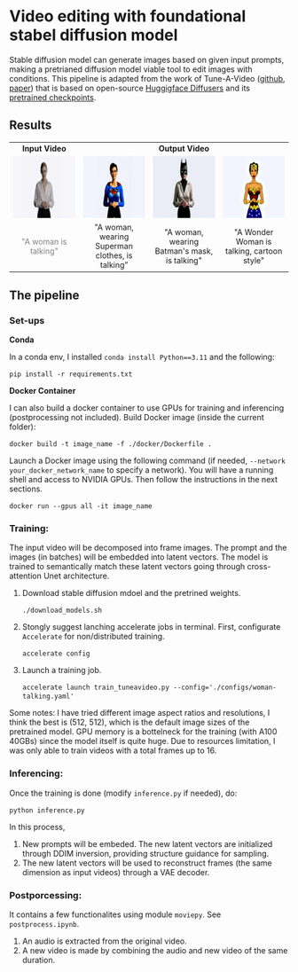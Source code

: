 # Video editing with foundational stabel diffusion model

Stable diffusion model can generate images based on given input prompts, making a pretrianed diffusion model viable tool to edit images with conditions.
This pipeline is adapted from the work of Tune-A-Video ([github](https://github.com/zhuowenzhao/Tune-A-Video), [paper](https://arxiv.org/abs/2212.11565)) that is based on open-source [ Huggigface Diffusers](https://huggingface.co/docs/diffusers/index) and its [pretrained checkpoints](https://huggingface.co/CompVis/stable-diffusion-v1-4).

## Results
<table class="center">
<tr>
  <td style="text-align:center;"><b>Input Video</b></td>
  <td style="text-align:center;" colspan="3"><b>Output Video</b></td>
</tr>
<tr>
  <td><img src="data/gifs/input_demo.gif" loop=infinite></td>
  <td><img src="data/gifs/superwoman.gif"></td>
  <td><img src="data/gifs/batwoman.gif"></td>              
  <td><img src="data/gifs/wonderwoman.gif"></td>
</tr>
<tr>
  <td width=25% style="text-align:center;color:gray;">"A woman is talking"</td>
  <td width=25% style="text-align:center;">"A woman, wearing Superman clothes, is talking”</td>
  <td width=25% style="text-align:center;">"A woman, wearing Batman's mask, is talking"</td>
  <td width=25% style="text-align:center;">"A Wonder Woman is talking, cartoon style"</td>
</tr>
</table>


## The pipeline
### Set-ups
**Conda**

In a conda env, I installed `conda install Python==3.11` and the following:

```
pip install -r requirements.txt
```

**Docker Container**

I can also build a docker container to use GPUs for training and inferencing (postprocessing not included).
Build Docker image (inside the current folder):

```
docker build -t image_name -f ./docker/Dockerfile .
```
Launch a Docker image using the following command (if needed, `--network your_docker_network_name` to specify a network). You will have a running shell and access to NVIDIA GPUs. Then follow the instructions in the next sections. 

```
docker run --gpus all -it image_name
```




### Training:   
The input video will be decomposed into frame images.
The prompt and the images (in batches) will be embedded into latent vectors. The model is trained to semantically match these latent vectors going through cross-attention Unet architecture. 

1. Download stable diffusion mdoel and the pretrined weights.  
	  ```
	  ./download_models.sh
	  ```
  
2. Stongly suggest lanching accelerate jobs in terminal. First, configurate `Accelerate` for non/distributed training.

	```
	accelerate config
	```
2. Launch a training job.

	```
	accelerate launch train_tuneavideo.py --config='./configs/woman-talking.yaml'
	```

Some notes:
I have tried different image aspect ratios and resolutions, I think the best is (512, 512), which is the default image sizes of the pretrained model.
GPU memory is a bottelneck for the training (with A100 40GBs) since the model itself is quite huge. Due to resources limitation, I was only able to train videos with a total frames up to 16. 

### Inferencing:  
Once the training is done (modify `inference.py` if needed), do:

```
python inference.py
```
In this process,

1. New prompts will be embeded. The new latent vectors are initialized through DDIM inversion, providing structure guidance for sampling.
2. The new latent vectors will be used to reconstruct frames (the same dimension as input videos) through a VAE decoder.

### Postporcessing:  
It contains a few functionalites using module `moviepy`. See `postprocess.ipynb`.

1. An audio is extracted from the original video.
2. A new video is made by combining the audio and new video of the same duration.





